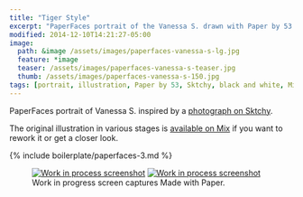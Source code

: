 ```yaml
---
title: "Tiger Style"
excerpt: "PaperFaces portrait of the Vanessa S. drawn with Paper by 53 on an iPad."
modified: 2014-12-10T14:21:27-05:00
image: 
  path: &image /assets/images/paperfaces-vanessa-s-lg.jpg 
  feature: *image
  teaser: /assets/images/paperfaces-vanessa-s-teaser.jpg
  thumb: /assets/images/paperfaces-vanessa-s-150.jpg
tags: [portrait, illustration, Paper by 53, Sktchy, black and white, Mix]
---
```


PaperFaces portrait of Vanessa S. inspired by a [photograph on Sktchy](http://sktchy.com/NjZR3H).

The original illustration in various stages is [available on Mix](https://mix.fiftythree.com/11098-Michael-Rose/1265535) if you want to rework it or get a closer look.

{% include boilerplate/paperfaces-3.md %}

<figure class="half">
  <a href="{{ site.url }}/assets/images/paperfaces-vanessa-s-process-1-lg.jpg"><img src="{{ site.url }}/assets/images/paperfaces-vanessa-s-process-1-600.jpg" alt="Work in process screenshot"></a>
  <a href="{{ site.url }}/assets/images/paperfaces-vanessa-s-process-2-lg.jpg"><img src="{{ site.url }}/assets/images/paperfaces-vanessa-s-process-2-600.jpg" alt="Work in process screenshot"></a>
  <figcaption>Work in progress screen captures Made with Paper.</figcaption>
</figure>
